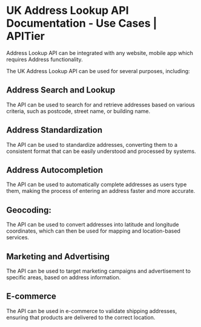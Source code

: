 # UK Address Lookup API Documentation - Use Cases | APITier


Address Lookup API can be integrated with any website, mobile app which requires Address functionality. 

The UK Address Lookup API can be used for several purposes, including:


## Address Search and Lookup
The API can be used to search for and retrieve addresses based on various criteria, such as postcode, street name, or building name.

## Address Standardization 
The API can be used to standardize addresses, converting them to a consistent format that can be easily understood and processed by systems.

## Address Autocompletion 
The API can be used to automatically complete addresses as users type them, making the process of entering an address faster and more accurate.

## Geocoding: 
The API can be used to convert addresses into latitude and longitude coordinates, which can then be used for mapping and location-based services.

## Marketing and Advertising
The API can be used to target marketing campaigns and advertisement to specific areas, based on address information.

## E-commerce
The API can be used in e-commerce to validate shipping addresses, ensuring that products are delivered to the correct location.

